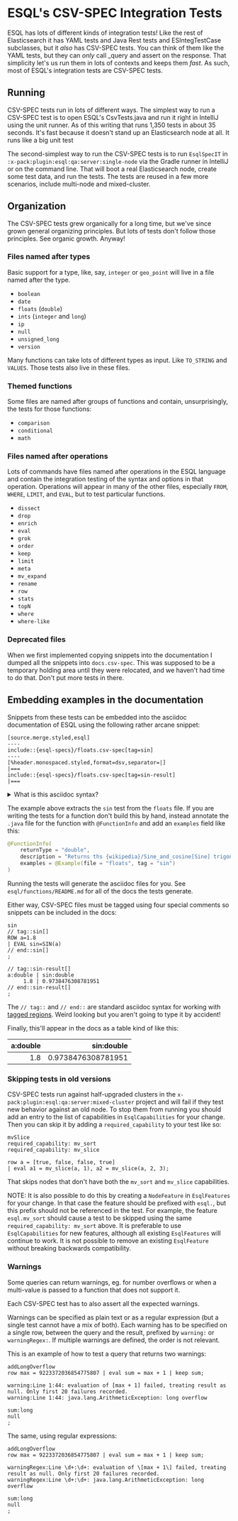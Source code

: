 # ESQL's CSV-SPEC Integration Tests

ESQL has lots of different kinds of integration tests! Like the rest of
Elasticsearch it has YAML tests and Java Rest tests and ESIntegTestCase
subclasses, but it *also* has CSV-SPEC tests. You can think of them like
the YAML tests, but they can *only* call _query and assert on the response.
That simplicity let's us run them in lots of contexts and keeps them *fast*.
As such, most of ESQL's integration tests are CSV-SPEC tests.

## Running

CSV-SPEC tests run in lots of different ways. The simplest way to run a
CSV-SPEC test is to open ESQL's CsvTests.java and run it right in IntelliJ using
the unit runner. As of this writing that runs 1,350 tests in about 35 seconds.
It's fast because it doesn't stand up an Elasticsearch node at all. It runs
like a big unit test

The second-simplest way to run the CSV-SPEC tests is to run `EsqlSpecIT` in
`:x-pack:plugin:esql:qa:server:single-node` via the Gradle runner in IntelliJ
or on the command line. That will boot a real Elasticsearch node, create some
test data, and run the tests. The tests are reused in a few more scenarios,
include multi-node and mixed-cluster.

## Organization

The CSV-SPEC tests grew organically for a long time, but we've since grown
general organizing principles. But lots of tests don't follow those principles.
See organic growth. Anyway!

### Files named after types

Basic support for a type, like, say, `integer` or `geo_point` will live in a
file named after the type.

* `boolean`
* `date`
* `floats` (`double`)
* `ints` (`integer` and `long`)
* `ip`
* `null`
* `unsigned_long`
* `version`

Many functions can take lots of different types as input. Like `TO_STRING`
and `VALUES`. Those tests also live in these files.

### Themed functions

Some files are named after groups of functions and contain, unsurprisingly,
the tests for those functions:

* `comparison`
* `conditional`
* `math`

### Files named after operations

Lots of commands have files named after operations in the ESQL language and
contain the integration testing of the syntax and options in that operation.
Operations will appear in many of the other files, especially `FROM`, `WHERE`,
`LIMIT`, and `EVAL`, but to test particular functions.

* `dissect`
* `drop`
* `enrich`
* `eval`
* `grok`
* `order`
* `keep`
* `limit`
* `meta`
* `mv_expand`
* `rename`
* `row`
* `stats`
* `topN`
* `where`
* `where-like`

### Deprecated files

When we first implemented copying snippets into the documentation I dumped all
the snippets into `docs.csv-spec`. This was supposed to be a temporary holding
area until they were relocated, and we haven't had time to do that. Don't put
more tests in there.

## Embedding examples in the documentation

Snippets from these tests can be embedded into the asciidoc documentation of
ESQL using the following rather arcane snippet:

```asciidoc
[source.merge.styled,esql]
----
include::{esql-specs}/floats.csv-spec[tag=sin]
----
[%header.monospaced.styled,format=dsv,separator=|]
|===
include::{esql-specs}/floats.csv-spec[tag=sin-result]
|===
```
<details>
  <summary>What is this asciidoc syntax?</summary>

The first section is a source code block for the ES|QL query:

- a [source](https://docs.asciidoctor.org/asciidoc/latest/verbatim/source-blocks/) code block (delimited by `----`)
	- `source.merge.styled,esql` indicates custom syntax highlighting for ES|QL
- an [include directive](https://docs.asciidoctor.org/asciidoc/latest/directives/include/) to import content from another file (i.e. test files here) into the current document
- a directory path defined as an [attribute](https://docs.asciidoctor.org/asciidoc/latest/attributes/document-attributes/) or variable, within curly braces: `{esql-specs}`
- a [tagged region](https://docs.asciidoctor.org/asciidoc/latest/directives/include-tagged-regions/#tagging-regions) `[tag=sin]` to only include a specific section of file

The second section is the response returned as a table:

- styled using `[%header.monospaced.styled,format=dsv,separator=|]`
- delimited by `|===`
- again using includes, attributes, and tagged regions
</details>

The example above extracts the `sin` test from the `floats` file. If you are
writing the tests for a function don't build this by hand, instead annotate
the `.java` file for the function with `@FunctionInfo` and add an `examples`
field like this:

```java
@FunctionInfo(
    returnType = "double",
    description = "Returns ths {wikipedia}/Sine_and_cosine[Sine] trigonometric function of an angle.",
    examples = @Example(file = "floats", tag = "sin")
)
```

Running the tests will generate the asciidoc files for you. See
`esql/functions/README.md` for all of the docs the tests generate.

Either way, CSV-SPEC files must be tagged using four special comments so snippets can be
included in the docs:

```csv-spec
sin
// tag::sin[]
ROW a=1.8
| EVAL sin=SIN(a)
// end::sin[]
;

// tag::sin-result[]
a:double | sin:double
     1.8 | 0.9738476308781951
// end::sin-result[]
;
```

The `// tag::` and `// end::` are standard asciidoc syntax for working with [tagged regions](https://docs.asciidoctor.org/asciidoc/latest/directives/include-tagged-regions/#tagging-regions). Weird looking but
you aren't going to type it by accident!

Finally, this'll appear in the docs as a table kind of like this:

| a:double |         sin:double |
|---------:|-------------------:|
|      1.8 | 0.9738476308781951 |

### Skipping tests in old versions

CSV-SPEC tests run against half-upgraded clusters in the
`x-pack:plugin:esql:qa:server:mixed-cluster` project and will fail if they test
new behavior against an old node. To stop them from running you should add an
entry to the list of capabilities in `EsqlCapabilities` for your change.
Then you can skip it by adding a `required_capability` to your test like so:
```csv-spec
mvSlice
required_capability: mv_sort
required_capability: mv_slice

row a = [true, false, false, true]
| eval a1 = mv_slice(a, 1), a2 = mv_slice(a, 2, 3);
```

That skips nodes that don't have both the `mv_sort` and `mv_slice` capabilities.

NOTE: It is also possible to do this by creating a `NodeFeature` in `EsqlFeatures` for your change.
In that case the feature should be prefixed with `esql.`, but this prefix should
not be referenced in the test. For example, the feature `esql.mv_sort` should
cause a test to be skipped using the same `required_capability: mv_sort` above.
It is preferable to use `EsqlCapabilities` for new features, although all existing
`EsqlFeatures` will continue to work. It is not possible to remove an existing
`EsqlFeature` without breaking backwards compatibility.

### Warnings

Some queries can return warnings, eg. for number overflows or when a multi-value is passed to a function
that does not support it.

Each CSV-SPEC test has to also assert all the expected warnings.

Warnings can be specified as plain text or as a regular expression (but a single test cannot have a mix of both).
Each warning has to be specified on a single row, between the query and the result, prefixed by `warning:` or `warningRegex:`.
If multiple warnings are defined, the order is not relevant.

This is an example of how to test a query that returns two warnings:

```csv-spec
addLongOverflow
row max = 9223372036854775807 | eval sum = max + 1 | keep sum;

warning:Line 1:44: evaluation of [max + 1] failed, treating result as null. Only first 20 failures recorded.
warning:Line 1:44: java.lang.ArithmeticException: long overflow

sum:long
null
;
```

The same, using regular expressions:

```csv-spec
addLongOverflow
row max = 9223372036854775807 | eval sum = max + 1 | keep sum;

warningRegex:Line \d+:\d+: evaluation of \[max + 1\] failed, treating result as null. Only first 20 failures recorded.
warningRegex:Line \d+:\d+: java.lang.ArithmeticException: long overflow

sum:long
null
;
```

